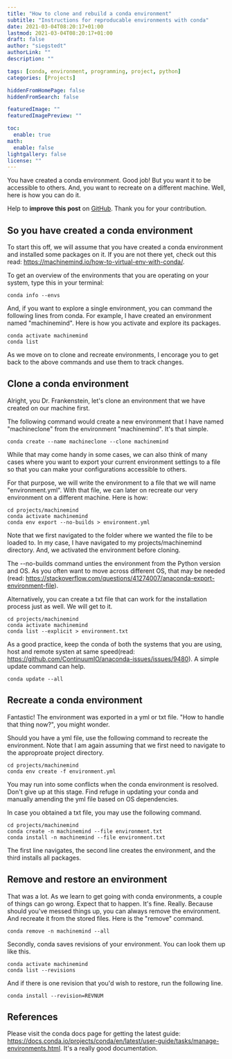 ```yaml
---
title: "How to clone and rebuild a conda environment"
subtitle: "Instructions for reproducable environments with conda"
date: 2021-03-04T08:20:17+01:00
lastmod: 2021-03-04T08:20:17+01:00
draft: false
author: "siegstedt"
authorLink: ""
description: ""

tags: [conda, environment, programming, project, python]
categories: [Projects]

hiddenFromHomePage: false
hiddenFromSearch: false

featuredImage: ""
featuredImagePreview: ""

toc:
  enable: true
math:
  enable: false
lightgallery: false
license: ""
---
```


You have created a conda environment. Good job! But you want it to be accessible to others. And, you want to recreate on a different machine. Well, here is how you can do it.

<!--more-->

Help to **improve this post** on [GitHub](https://github.com/siegstedt/machinemind/blob/main/content/posts/how-to-clone-and-recreate-conda-env.md). Thank you for your contribution.

## So you have created a conda environment

To start this off, we will assume that you have created a conda environment and installed some packages on it. If you are not there yet, check out this read: https://machinemind.io/how-to-virtual-env-with-conda/.

To get an overview of the environments that you are operating on your system, type this in your terminal:

```
conda info --envs
```

And, if you want to explore a single environment, you can command the following lines from conda. For example, I have created an environment named "machinemind". Here is how you activate and explore its packages.

```
conda activate machinemind
conda list
```

As we move on to clone and recreate environments, I encorage you to get back to the above commands and use them to track changes.

## Clone a conda environment

Alright, you Dr. Frankenstein, let's clone an environment that we have created on our machine first.

The following command would create a new environment that I have named "machineclone" from the environment "machinemind". It's that simple.

```
conda create --name machineclone --clone machinemind
```

While that may come handy in some cases, we can also think of many cases where you want to export your current environment settings to a file so that you can make your configurations accessible to others.

For that purpose, we will write the environment to a file that we will name "environment.yml". With that file, we can later on recreate our very environment on a different machine. Here is how:

```
cd projects/machinemind
conda activate machinemind
conda env export --no-builds > environment.yml
```

Note that we first navigated to the folder where we wanted the file to be loaded to. In my case, I have navigated to my projects/machinemind directory. And, we activated the environment before cloning.

The --no-builds command unties the environment from the Python version and OS. As you often want to move across different OS, that may be needed (read: https://stackoverflow.com/questions/41274007/anaconda-export-environment-file).

Alternatively, you can create a txt file that can work for the installation process just as well. We will get to it.

```
cd projects/machinemind
conda activate machinemind
conda list --explicit > environment.txt
```

As a good practice, keep the conda of both the systems that you are using, host and remote systen at same speed(read: https://github.com/ContinuumIO/anaconda-issues/issues/9480). A simple update command can help.

```
conda update --all
```

## Recreate a conda environment

Fantastic! The environment was exported in a yml or txt file. "How to handle that thing now?", you might wonder. 

Should you have a yml file, use the following command to recreate the environment. Note that I am again assuming that we first need to navigate to the approproate project directory.

```
cd projects/machinemind
conda env create -f environment.yml
```

You may run into some conflicts when the conda environment is resolved. Don't give up at this stage. Find refuge in updating your conda and manually amending the yml file based on OS dependencies.

In case you obtained a txt file, you may use the following command.

```
cd projects/machinemind
conda create -n machinemind --file environment.txt
conda install -n machinemind --file environment.txt
```

The first line navigates, the second line creates the environment, and the third installs all packages.

## Remove and restore an environment

That was a lot. As we learn to get going with conda environments, a couple of things can go wrong. Expect that to happen. It's fine. Really. Because should you've messed things up, you can always remove the environment. And recreate it from the stored files. Here is the "remove" command.

```
conda remove -n machinemind --all
```

Secondly, conda saves revisions of your environment. You can look them up like this.

```
conda activate machinemind
conda list --revisions
```

And if there is one revision that you'd wish to restore, run the following line.

```
conda install --revision=REVNUM
```

## References

Please visit the conda docs page for getting the latest guide: https://docs.conda.io/projects/conda/en/latest/user-guide/tasks/manage-environments.html. It's a really good documentation.